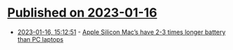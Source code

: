 # [Published on 2023-01-16](index.md)

* [2023-01-16, 15:12:51](https://news.ycombinator.com/item?id=34401418) - [Apple Silicon Mac’s have 2-3 times longer battery than PC laptops](https://www.youtube.com/watch?v=P0h8q6D0s74)
